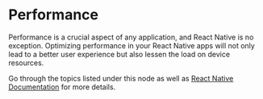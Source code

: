 # Performance

Performance is a crucial aspect of any application, and React Native is no exception. Optimizing performance in your React Native apps will not only lead to a better user experience but also lessen the load on device resources.

Go through the topics listed under this node as well as [React Native Documentation](https://reactnative.dev/docs/performance) for more details.